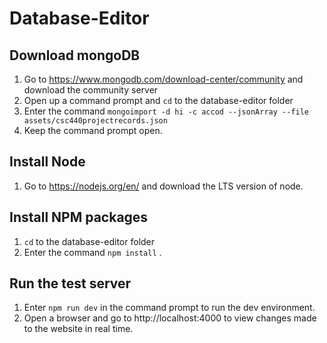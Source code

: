 # Database-Editor
## Download mongoDB
1. Go to https://www.mongodb.com/download-center/community and download the community server
2. Open up a command prompt and `cd` to the database-editor folder
3. Enter the command `mongoimport -d hi -c accod --jsonArray --file assets/csc440projectrecords.json`
4. Keep the command prompt open.

## Install Node
1. Go to https://nodejs.org/en/ and download the LTS version of node.

## Install NPM packages
1. `cd` to the database-editor folder
2. Enter the command `npm install` .

## Run the test server
1. Enter `npm run dev` in the command prompt to run the dev environment.
2. Open a browser and go to http://localhost:4000 to view changes made to the website in real time.
